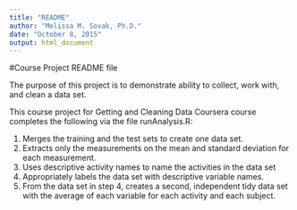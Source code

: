 ```yaml
---
title: "README"
author: "Melissa M. Sovak, Ph.D."
date: "October 8, 2015"
output: html_document
---
```


#Course Project README file

The purpose of this project is to demonstrate ability to collect, work with, and clean a data set. 

This course project for Getting and Cleaning Data Coursera course completes the following via the file runAnalysis.R:

1.  Merges the training and the test sets to create one data set.
2.  Extracts only the measurements on the mean and standard deviation for each measurement. 
3.  Uses descriptive activity names to name the activities in the data set
4.  Appropriately labels the data set with descriptive variable names. 
5.  From the data set in step 4, creates a second, independent tidy data set with the average of each variable for each activity and each subject.


